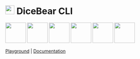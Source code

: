 <h1><img src="https://www.dicebear.com/logo-readme.svg" width="28" /> DiceBear CLI</h1>

<p>
  <img src="https://api.dicebear.com/7.x/adventurer/svg?seed=Mimi&backgroundColor=0077b6&radius=10" width="64" />
  <img src="https://api.dicebear.com/7.x/open-peeps/svg?seed=Kitty&backgroundColor=0096c7&radius=10" width="64" />
  <img src="https://api.dicebear.com/7.x/pixel-art/svg?seed=Lilly&backgroundColor=00b4d8&radius=10" width="64" />
  <img src="https://api.dicebear.com/7.x/lorelei/svg?seed=Tigger&backgroundColor=48cae4&radius=10" width="64" />
  <img src="https://api.dicebear.com/7.x/bottts/svg?seed=Zoe&backgroundColor=90e0ef&radius=10" width="64" />
  <img src="https://api.dicebear.com/7.x/initials/svg?seed=..&backgroundColor=ade8f4&radius=10" width="64" />
</p>

[Playground](https://www.dicebear.com/playground) |
[Documentation](https://www.dicebear.com/how-to-use/cli/)

